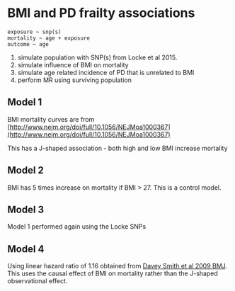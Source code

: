 # BMI and PD frailty associations

```
exposure ~ snp(s)
mortality ~ age + exposure
outcome ~ age
```

1. simulate population with SNP(s) from Locke et al 2015.
2. simulate influence of BMI on mortality
3. simulate age related incidence of PD that is unrelated to BMI
4. perform MR using surviving population


## Model 1

BMI mortality curves are from [http://www.nejm.org/doi/full/10.1056/NEJMoa1000367](http://www.nejm.org/doi/full/10.1056/NEJMoa1000367)

This has a J-shaped association - both high and low BMI increase mortality


## Model 2

BMI has 5 times increase on mortality if BMI > 27. This is a control model.


## Model 3

Model 1 performed again using the Locke SNPs


## Model 4

Using linear hazard ratio of 1.16 obtained from [Davey Smith et al 2009 BMJ](http://www.bmj.com/content/339/bmj.b5043). This uses the causal effect of BMI on mortality rather than the J-shaped observational effect.
